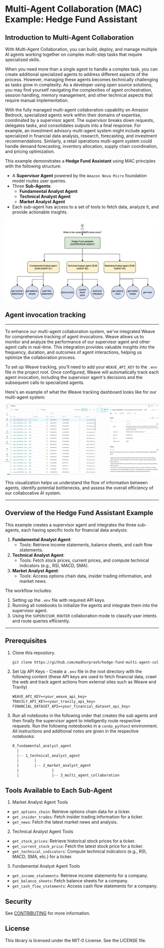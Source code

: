 # Multi-Agent Collaboration (MAC) Example: Hedge Fund Assistant

## Introduction to Multi-Agent Collaboration
With Multi-Agent Collaboration, you can build, deploy, and manage multiple AI agents working together on complex multi-step tasks that require specialized skills.

When you need more than a single agent to handle a complex task, you can create additional specialized agents to address different aspects of the process. However, managing these agents becomes technically challenging as tasks grow in complexity. As a developer using open source solutions, you may find yourself navigating the complexities of agent orchestration, session handling, memory management, and other technical aspects that require manual implementation.

With the fully managed multi-agent collaboration capability on Amazon Bedrock, specialized agents work within their domains of expertise, coordinated by a supervisor agent. The supervisor breaks down requests, delegates tasks, and consolidates outputs into a final response. For example, an investment advisory multi-agent system might include agents specialized in financial data analysis, research, forecasting, and investment recommendations. Similarly, a retail operations multi-agent system could handle demand forecasting, inventory allocation, supply chain coordination, and pricing optimization.

This example demonstrates a **Hedge Fund Assistant** using MAC principles with the following structure:
- A **Supervisor Agent** powered by the `Amazon Nova Micro` foundation model routes user queries.
- Three **Sub-Agents**: 
  - **Fundamental Analyst Agent**
  - **Technical Analyst Agent**
  - **Market Analyst Agent**
- Each sub-agent has access to a set of tools to fetch data, analyze it, and provide actionable insights.

![multi-agent-diagram](3_multi_agent_collaboration/multi-agent-diagram.png)

## Agent invocation tracking
---

To enhance our multi-agent collaboration system, we've integrated Weave for comprehensive tracking of agent invocations. Weave allows us to monitor and analyze the performance of our supervisor agent and other agent calls in real-time. This integration provides valuable insights into the frequency, duration, and outcomes of agent interactions, helping us optimize the collaboration process.

To set up Weave tracking, you'll need to add your `WEAVE_API_KEY` to the `.env` file in the project root. Once configured, Weave will automatically track each agent invocation, including the supervisor agent's decisions and the subsequent calls to specialized agents.

Here's an example of what the Weave tracking dashboard looks like for our multi-agent system:

![weave-tracking](3_multi_agent_collaboration/weave-tracking.png)

This visualization helps us understand the flow of information between agents, identify potential bottlenecks, and assess the overall efficiency of our collaborative AI system.

---

## Overview of the Hedge Fund Assistant Example
This example creates a supervisor agent and integrates the three sub-agents, each having specific tools for financial data analysis:
1. **Fundamental Analyst Agent**:
   - Tools: Retrieve income statements, balance sheets, and cash flow statements.
2. **Technical Analyst Agent**:
   - Tools: Fetch stock prices, current prices, and compute technical indicators (e.g., RSI, MACD, SMA).
3. **Market Analyst Agent**:
   - Tools: Access options chain data, insider trading information, and market news.

The workflow includes:
1. Setting up the `.env` file with required API keys.
2. Running all notebooks to initialize the agents and integrate them into the supervisor agent.
3. Using the `SUPERVISOR_ROUTER` collaboration mode to classify user intents and route queries efficiently.

---

## Prerequisites
1. Clone this repository.
    ```.bash
    git clone https://github.com/madhurprash/hedge-fund-multi-agent-collaboration.git
    ```
1. Set Up API Keys - Create a `.env` file in the root directory with the following content (these API keys are used to fetch financial data, crawl the web and track agent actions from external sites such as Weave and Travily)
    ```env
    WEAVE_API_KEY=<your_weave_api_key>
    TRAVILY_API_KEY=<your_travily_api_key>
    FINANCIAL_DATASET_API=<your_financial_dataset_api_key>
    ```
1. Run all notebooks in the following order that creates the sub agents and then finally the supervisor agent to intelligently route respective requests. Run the following noteobooks in a `conda_python3` environment. All instructions and additional notes are given in the respective notebooks:
    ```
    0_fundamental_analyst_agent
      |
      |-- 1_technical_analyst_agent
      |       |
      |       |-- 2_market_analyst_agent
      |               |
      |               |-- 3_multi_agent_collaboration
    ```


## Tools Available to Each Sub-Agent

1. Market Analyst Agent Tools
   
- `get_options_chain`: Retrieve options chain data for a ticker.
- `get_insider_trades`: Fetch insider trading information for a ticker.
- `get_news`: Fetch the latest market news and analysis.

2. Technical Analyst Agent Tools

- `get_stock_prices`: Retrieve historical stock prices for a ticker.
- `get_current_stock_price`: Fetch the latest stock price for a ticker.
- `get_technical_indicators`: Compute technical indicators (e.g., RSI, MACD, SMA, etc.) for a ticker.

3. Fundamental Analyst Agent Tools

- `get_income_statements`: Retrieve income statements for a company.
- `get_balance_sheets`: Fetch balance sheets for a company.
- `get_cash_flow_statements`: Access cash flow statements for a company.

## Security

See [CONTRIBUTING](CONTRIBUTING.md#security-issue-notifications) for more information.

## License

This library is licensed under the MIT-0 License. See the LICENSE file.




